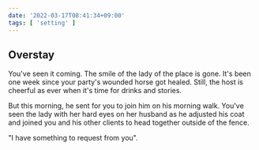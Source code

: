 ```yaml
---
date: '2022-03-17T08:41:34+09:00'
tags: [ 'setting' ]
---
```


## Overstay

You've seen it coming. The smile of the lady of the place is gone. It's been one week since your party's wounded horse got healed. Still, the host is cheerful as ever when it's time for drinks and stories.

But this morning, he sent for you to join him on his morning walk. You've seen the lady with her hard eyes on her husband as he adjusted his coat and joined you and his other clients to head together outside of the fence.

"I have something to request from you".

